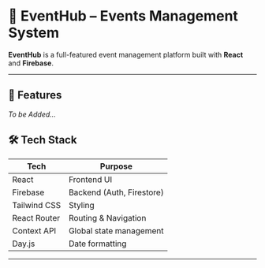 # 🎉 EventHub – Events Management System

**EventHub** is a full-featured event management platform built with **React** and **Firebase**.

---

## 🚀 Features

*To be Added...*

## 🛠️ Tech Stack

| Tech       | Purpose                          |
|------------|----------------------------------|
| React      | Frontend UI                      |
| Firebase   | Backend (Auth, Firestore)        |
| Tailwind CSS | Styling                        |
| React Router | Routing & Navigation           |
| Context API | Global state management         |
| Day.js     | Date formatting                  |

---


